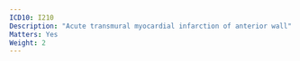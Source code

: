 ```yaml
---
ICD10: I210
Description: "Acute transmural myocardial infarction of anterior wall"
Matters: Yes
Weight: 2
---
```


